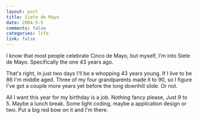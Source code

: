 ```yaml
--- 
layout: post
title: Siete de Mayo
date: 2004-5-5
comments: false
categories: life
link: false
---
```

I know that most people celebrate Cinco de Mayo, but myself, I'm into Siete de Mayo. Specifically the one 43 years ago.

That's right, in just two days I'll be a whopping 43 years young. If I live to be 86 I'm middle aged. Three of my four grandparents made it to 90, so I figure I've got a couple more years yet before the long downhill slide. Or not.

All I want this year for my birthday is a job. Nothing fancy please, Just 9 to 5. Maybe a lunch break. Some light coding, maybe a application design or two. Put a big red bow on it and I'm there.
